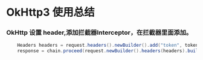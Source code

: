 OkHttp3 使用总结
===============



### OkHttp 设置 header,添加拦截器Interceptor，在拦截器里面添加。

```java
    Headers headers = request.headers().newBuilder().add("token", token).build();
    response = chain.proceed(request.newBuilder().headers(headers).build());
```




